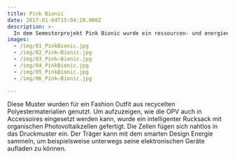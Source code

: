 ```yaml
---
title: Pink Bionic
date: 2017-01-04T15:04:10.000Z
description: >-
  In dem Semesterprojekt Pink Bionic wurde ein ressourcen- und energieeffizientes Konzept entwickelt, dass die Disziplinen Mode- und Textildesign mit Architektur verbindet. Eine Struktur aus einem architektonischen Bauwerk dient zur Inspiration für digitale Textildruckdesigns. Als Inspiration dienten hier die Solar Trees des Deutschen Pavillon der Expo 2015 in Mailand. Das sind Objekte aus einer Membran, die mit organischer Photovoltaik-Technologie (OPV) ausgestattet sind. Charakteristisch für die Photovoltaik-Zellen ist eine hexagonale Struktur. Die hieraus entstandenen grafischen Muster wurden mit ornamentalen Designs variiert. 
images: 
  - /img/01_PinkBionic.jpg
  - /img/02_Pink–Bionic.jpg
  - /img/03_Pink–Bionic.jpg
  - /img/04_PinkBionic.jpg
  - /img/05_PinkBionic.jpg
  - /img/06_Pink–Bionic.jpg

---
```


Diese Muster wurden für ein Fashion Outfit aus recycelten Polyestermaterialien genutzt. Um aufzuzeigen, wie die OPV auch in Accessoires eingesetzt werden kann, wurde ein intelligenter Rucksack mit organischen Photovoltaikzellen gefertigt. Die Zellen fügen sich nahtlos in das Druckmuster ein. Der Träger kann mit dem smarten Design Energie sammeln, um beispielsweise unterwegs seine elektronischen Geräte aufladen zu können.


